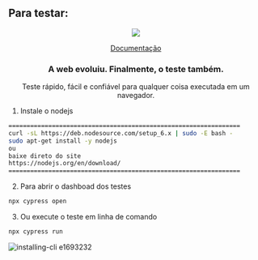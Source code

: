 ## Para testar:

<p align="center">
  <img src="https://cloud.githubusercontent.com/assets/1268976/20607953/d7ae489c-b24a-11e6-9cc4-91c6c74c5e88.png"/>
</p>
<p align="center">
  <a href="https://docs.cypress.io/api/api/table-of-contents.html">Documentação</a>
</p>

<h3 align="center">
  A web evoluiu. Finalmente, o teste também.
</h3>

<p align="center">
  Teste rápido, fácil e confiável para qualquer coisa executada em um navegador.
</p>

1. Instale o nodejs
```bash
================================================================
curl -sL https://deb.nodesource.com/setup_6.x | sudo -E bash -
sudo apt-get install -y nodejs
ou
baixe direto do site
https://nodejs.org/en/download/
================================================================
```

2. Para abrir o dashboad dos testes
```bash
npx cypress open
```
3. Ou execute o teste em linha de comando
```bash
npx cypress run
```
![installing-cli e1693232](https://user-images.githubusercontent.com/1271364/31740846-7bf607f0-b420-11e7-855f-41c996040d31.gif)
